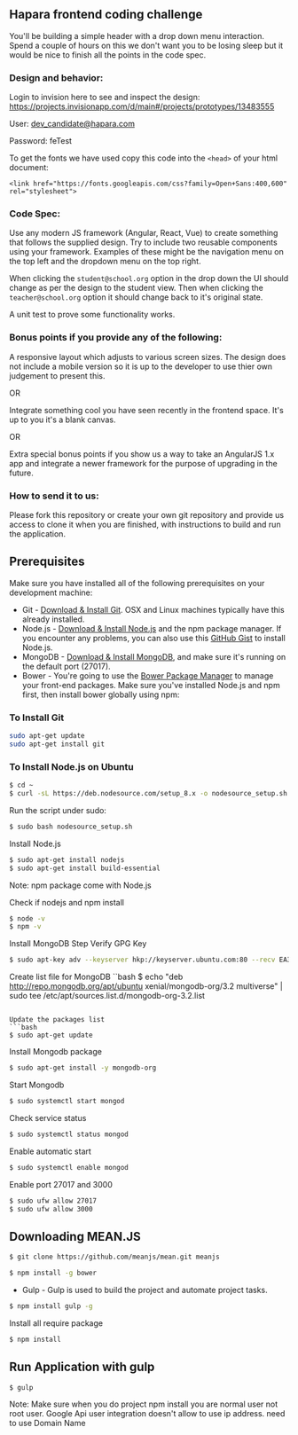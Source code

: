 ## Hapara frontend coding challenge

You'll be building a simple header with a drop down menu interaction. Spend a couple of hours on this we don't want you to be losing sleep but it would be nice to finish all the points in the code spec.

### Design and behavior:

Login to invision here to see and inspect the design: https://projects.invisionapp.com/d/main#/projects/prototypes/13483555

User: dev_candidate@hapara.com

Password: feTest

To get the fonts we have used copy this code into the `<head>` of your html document:

`<link href="https://fonts.googleapis.com/css?family=Open+Sans:400,600" rel="stylesheet">`

### Code Spec:

Use any modern JS framework (Angular, React, Vue) to create something that follows the supplied design.
Try to include two reusable components using your framework. Examples of these might be the navigation menu on the top left and the dropdown menu on the top right.

When clicking the `student@school.org` option in the drop down the UI should change as per the design to the student view. Then when clicking the `teacher@school.org` option it should change back to it's original state.

A unit test to prove some functionality works.

### Bonus points if you provide any of the following: 

A responsive layout which adjusts to various screen sizes. The design does not include a mobile version so it is up to
the developer to use thier own judgement to present this.

OR

Integrate something cool you have seen recently in the frontend space. It's up to you it's a blank canvas.

OR

Extra special bonus points if you show us a way to take an AngularJS 1.x app and integrate a newer framework for the purpose of upgrading in the future.

### How to send it to us:

Please fork this repository or create your own git repository and provide us access to clone it when you are finished, with instructions to build and run the application.


## Prerequisites
Make sure you have installed all of the following prerequisites on your development machine:
* Git - [Download & Install Git](https://git-scm.com/downloads). OSX and Linux machines typically have this already installed.
* Node.js - [Download & Install Node.js](https://nodejs.org/en/download/) and the npm package manager. If you encounter any problems, you can also use this [GitHub Gist](https://gist.github.com/isaacs/579814) to install Node.js.
* MongoDB - [Download & Install MongoDB](http://www.mongodb.org/downloads), and make sure it's running on the default port (27017).
* Bower - You're going to use the [Bower Package Manager](http://bower.io/) to manage your front-end packages. Make sure you've installed Node.js and npm first, then install bower globally using npm:

### To Install Git
```bash
sudo apt-get update
sudo apt-get install git
```

### To Install Node.js on Ubuntu

```bash
$ cd ~
$ curl -sL https://deb.nodesource.com/setup_8.x -o nodesource_setup.sh
```

Run the script under sudo:
```bash
$ sudo bash nodesource_setup.sh
```

Install Node.js
```bash
$ sudo apt-get install nodejs
$ sudo apt-get install build-essential
```
Note: npm package come with Node.js

Check if nodejs and npm install
```bash
$ node -v
$ npm -v
```
Install MongoDB Step
Verify GPG Key
```bash
$ sudo apt-key adv --keyserver hkp://keyserver.ubuntu.com:80 --recv EA312927
```

Create list file for MongoDB
``bash
$ echo "deb http://repo.mongodb.org/apt/ubuntu xenial/mongodb-org/3.2 multiverse" | sudo tee /etc/apt/sources.list.d/mongodb-org-3.2.list
```

Update the packages list
```bash
$ sudo apt-get update
```
Install Mongodb package
```bash
$ sudo apt-get install -y mongodb-org
```
Start Mongodb
```bash
$ sudo systemctl start mongod
```

Check service status
```bash
$ sudo systemctl status mongod
```
Enable automatic start
```bash
$ sudo systemctl enable mongod
```

Enable port 27017 and 3000
```bash
$ sudo ufw allow 27017
$ sudo ufw allow 3000
```

## Downloading MEAN.JS
```bash
$ git clone https://github.com/meanjs/mean.git meanjs
```

```bash
$ npm install -g bower
```

* Gulp - Gulp is used to build the project and automate project tasks.

```bash
$ npm install gulp -g
```

Install all require package
```bash
$ npm install
```
## Run Application with gulp
```bash
$ gulp
```

Note: Make sure when you do project npm install you are normal user not root user. Google Api user integration doesn't allow to use ip address. need to use Domain Name